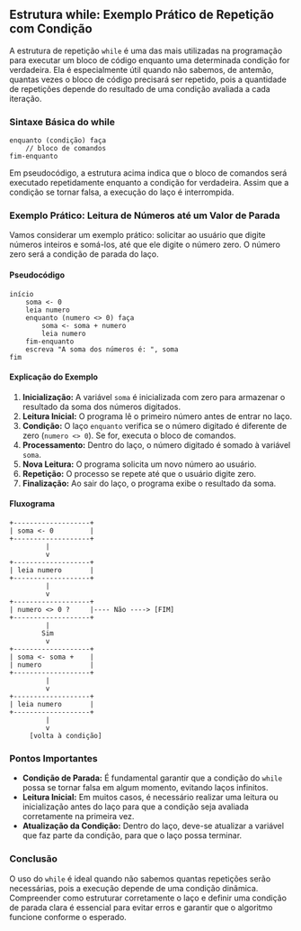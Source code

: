 
## Estrutura while: Exemplo Prático de Repetição com Condição

A estrutura de repetição `while` é uma das mais utilizadas na programação para executar um bloco de código enquanto uma determinada condição for verdadeira. Ela é especialmente útil quando não sabemos, de antemão, quantas vezes o bloco de código precisará ser repetido, pois a quantidade de repetições depende do resultado de uma condição avaliada a cada iteração.

### Sintaxe Básica do while

```pseudo
enquanto (condição) faça
    // bloco de comandos
fim-enquanto
```

Em pseudocódigo, a estrutura acima indica que o bloco de comandos será executado repetidamente enquanto a condição for verdadeira. Assim que a condição se tornar falsa, a execução do laço é interrompida.

### Exemplo Prático: Leitura de Números até um Valor de Parada

Vamos considerar um exemplo prático: solicitar ao usuário que digite números inteiros e somá-los, até que ele digite o número zero. O número zero será a condição de parada do laço.

#### Pseudocódigo

```pseudo
início
    soma <- 0
    leia numero
    enquanto (numero <> 0) faça
        soma <- soma + numero
        leia numero
    fim-enquanto
    escreva "A soma dos números é: ", soma
fim
```

#### Explicação do Exemplo

1. **Inicialização:** A variável `soma` é inicializada com zero para armazenar o resultado da soma dos números digitados.
2. **Leitura Inicial:** O programa lê o primeiro número antes de entrar no laço.
3. **Condição:** O laço `enquanto` verifica se o número digitado é diferente de zero (`numero <> 0`). Se for, executa o bloco de comandos.
4. **Processamento:** Dentro do laço, o número digitado é somado à variável `soma`.
5. **Nova Leitura:** O programa solicita um novo número ao usuário.
6. **Repetição:** O processo se repete até que o usuário digite zero.
7. **Finalização:** Ao sair do laço, o programa exibe o resultado da soma.

#### Fluxograma

```plaintext
+-------------------+
| soma <- 0         |
+-------------------+
         |
         v
+-------------------+
| leia numero       |
+-------------------+
         |
         v
+-------------------+
| numero <> 0 ?     |---- Não ----> [FIM]
+-------------------+
         |
        Sim
         v
+-------------------+
| soma <- soma +    |
| numero            |
+-------------------+
         |
         v
+-------------------+
| leia numero       |
+-------------------+
         |
         v
     [volta à condição]
```

### Pontos Importantes

- **Condição de Parada:** É fundamental garantir que a condição do `while` possa se tornar falsa em algum momento, evitando laços infinitos.
- **Leitura Inicial:** Em muitos casos, é necessário realizar uma leitura ou inicialização antes do laço para que a condição seja avaliada corretamente na primeira vez.
- **Atualização da Condição:** Dentro do laço, deve-se atualizar a variável que faz parte da condição, para que o laço possa terminar.

### Conclusão

O uso do `while` é ideal quando não sabemos quantas repetições serão necessárias, pois a execução depende de uma condição dinâmica. Compreender como estruturar corretamente o laço e definir uma condição de parada clara é essencial para evitar erros e garantir que o algoritmo funcione conforme o esperado.
```
